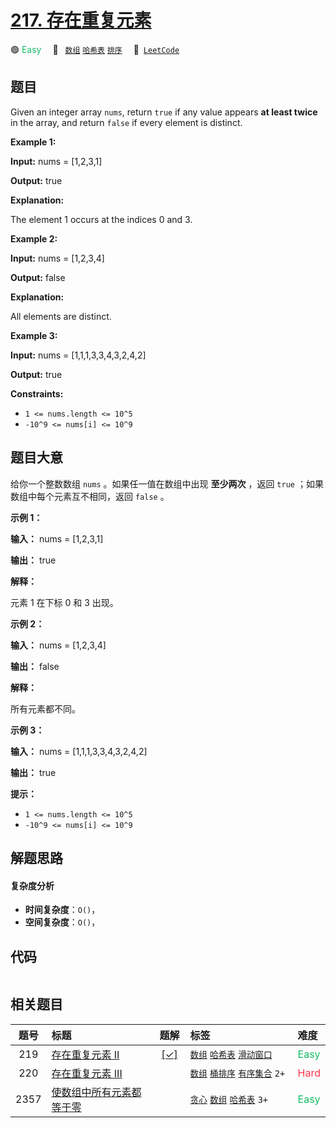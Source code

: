 # [217. 存在重复元素](https://leetcode.com/problems/contains-duplicate)

🟢 <font color=#15bd66>Easy</font>&emsp; 🔖&ensp; [`数组`](/leetcode-js/outline/tag/array.md) [`哈希表`](/leetcode-js/outline/tag/hash-table.md) [`排序`](/leetcode-js/outline/tag/sorting.md)&emsp; 🔗&ensp;[`LeetCode`](https://leetcode.com/problems/contains-duplicate)

## 题目

Given an integer array `nums`, return `true` if any value appears **at least
twice** in the array, and return `false` if every element is distinct.



**Example 1:**

**Input:** nums = [1,2,3,1]

**Output:** true

**Explanation:**

The element 1 occurs at the indices 0 and 3.

**Example 2:**

**Input:** nums = [1,2,3,4]

**Output:** false

**Explanation:**

All elements are distinct.

**Example 3:**

**Input:** nums = [1,1,1,3,3,4,3,2,4,2]

**Output:** true



**Constraints:**

  * `1 <= nums.length <= 10^5`
  * `-10^9 <= nums[i] <= 10^9`


## 题目大意

给你一个整数数组 `nums` 。如果任一值在数组中出现 **至少两次** ，返回 `true` ；如果数组中每个元素互不相同，返回 `false` 。



**示例 1：**

**输入：** nums = [1,2,3,1]

**输出：** true

**解释：**

元素 1 在下标 0 和 3 出现。

**示例 2：**

**输入：** nums = [1,2,3,4]

**输出：** false

**解释：**

所有元素都不同。

**示例 3：**

**输入：** nums = [1,1,1,3,3,4,3,2,4,2]

**输出：** true



**提示：**

  * `1 <= nums.length <= 10^5`
  * `-10^9 <= nums[i] <= 10^9`


## 解题思路

#### 复杂度分析

- **时间复杂度**：`O()`，
- **空间复杂度**：`O()`，

## 代码

```javascript

```

## 相关题目

<!-- prettier-ignore -->
| 题号 | 标题 | 题解 | 标签 | 难度 |
| :------: | :------ | :------: | :------ | :------ |
| 219 | [存在重复元素 II](https://leetcode.com/problems/contains-duplicate-ii) | [[✓]](/leetcode-js/problem/0219.md) |  [`数组`](/leetcode-js/outline/tag/array.md) [`哈希表`](/leetcode-js/outline/tag/hash-table.md) [`滑动窗口`](/leetcode-js/outline/tag/sliding-window.md) | <font color=#15bd66>Easy</font> |
| 220 | [存在重复元素 III](https://leetcode.com/problems/contains-duplicate-iii) |  |  [`数组`](/leetcode-js/outline/tag/array.md) [`桶排序`](/leetcode-js/outline/tag/bucket-sort.md) [`有序集合`](/leetcode-js/outline/tag/ordered-set.md) `2+` | <font color=#ff334b>Hard</font> |
| 2357 | [使数组中所有元素都等于零](https://leetcode.com/problems/make-array-zero-by-subtracting-equal-amounts) |  |  [`贪心`](/leetcode-js/outline/tag/greedy.md) [`数组`](/leetcode-js/outline/tag/array.md) [`哈希表`](/leetcode-js/outline/tag/hash-table.md) `3+` | <font color=#15bd66>Easy</font> |

<style>
.blue {
    background-color: #096dd9;
    padding: 0.25rem 0.5rem;
    margin: 0;
    font-size: 0.85em;
    border-radius: 3px;
    color: white;
    font-weight: 500;
}
table th:first-of-type { width: 10%; }
table th:nth-of-type(2) { width: 35%; }
table th:nth-of-type(3) { width: 10%; }
table th:nth-of-type(4) { width: 35%; }
table th:nth-of-type(5) { width: 10%; }
</style>
